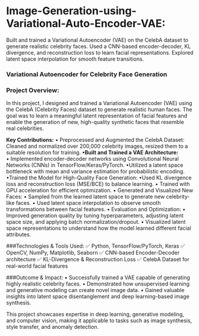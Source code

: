 # Image-Generation-using-Variational-Auto-Encoder-VAE:
Built and trained a Variational Autoencoder (VAE) on the CelebA dataset to generate realistic celebrity faces. Used a CNN-based encoder-decoder, KL divergence, and reconstruction loss to learn facial representations. Explored latent space interpolation for smooth feature transitions.

### Variational Autoencoder for Celebrity Face Generation

### Project Overview:
In this project, I designed and trained a Variational Autoencoder (VAE) using the CelebA (Celebrity Faces) dataset to generate realistic human faces. The goal was to learn a meaningful latent representation of facial features and enable the generation of new, high-quality synthetic faces that resemble real celebrities.

**Key Contributions:**
	• Preprocessed and Augmented the CelebA Dataset: Cleaned and normalized over 200,000 celebrity images, resized them to a suitable resolution for training.
**•Built and Trained a VAE Architecture:**	
	• Implemented encoder-decoder networks using Convolutional Neural Networks (CNNs) in TensorFlow/Keras/PyTorch.
	•Utilized a latent space bottleneck with mean and variance estimation for probabilistic encoding.
	•Trained the Model for High-Quality Face Generation:
	•Used KL divergence loss and reconstruction loss (MSE/BCE) to balance learning.
	•	Trained with GPU acceleration for efficient optimization.
	•	Generated and Visualized New Faces:
	•	Sampled from the learned latent space to generate new celebrity-like faces.
	•	Used latent space interpolation to observe smooth transformations between facial features.
	•	Evaluation and Optimization:
	•	Improved generation quality by tuning hyperparameters, adjusting latent space size, and applying batch normalization/dropout.
	•	Visualized latent space representations to understand how the model learned different facial attributes.

###Technologies & Tools Used:
✅ Python, TensorFlow/PyTorch, Keras
✅ OpenCV, NumPy, Matplotlib, Seaborn
✅ CNN-based Encoder-Decoder architecture
✅ KL-Divergence & Reconstruction Loss
✅ CelebA Dataset for real-world facial features

###Outcome & Impact:
	•	Successfully trained a VAE capable of generating highly realistic celebrity faces.
	•	Demonstrated how unsupervised learning and generative modeling can create novel image data.
	•	Gained valuable insights into latent space disentanglement and deep learning-based image synthesis.

This project showcases expertise in deep learning, generative modeling, and computer vision, making it applicable to tasks such as image synthesis, style transfer, and anomaly detection.
